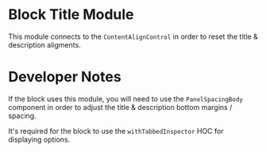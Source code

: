 # Block Title Module

This module connects to the `ContentAlignControl` in order to reset the title & description aligments.

# Developer Notes

If the block uses this module, you will need to use the `PanelSpacingBody` component in order to adjust the title & description bottom margins / spacing.

It's required for the block to use the `withTabbedInspector` HOC for displaying options.

